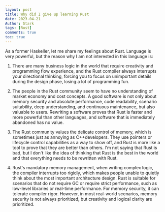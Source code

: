 ```yaml
---
layout: post
title: Why did I give up learning Rust
date: 2023-04-21
Author: Stark 
tags: [Rust]
comments: true
toc: true
---
```


As a former Haskeller, let me share my feelings about Rust. Language is very powerful, but the reason why I am not interested in this language is:
1. There are many business logic in the world that require creativity and programming flow experience, and the Rust compiler always interrupts your directional thinking,
forcing you to focus on unimportant details during the design phase, losing a lot of programming fun.

2. The people in the Rust community seem to have no understanding of market economy and cost concepts. A good software is not only about memory security and absolute performance, code readability, scenario suitability, deep understanding, and continuous maintenance, 
but also valuable to users. Rewriting a software proves that Rust is faster and more powerful than other languages, and software that is immediately abandoned has no value.

3. The Rust community values the delicate control of memory, which is sometimes just as annoying as C++developers. They use pointers or lifecycle control capabilities as a way to show off, and Rust is more like a tool to prove that they are better than others.
I'm not saying that Rust is bad, but I don't like the idea of thinking that Rust is the best in the world and that everything needs to be rewritten with Rust.

4. Rust's mandatory memory management, when writing complex logic, the compiler interrupts too rigidly, which makes people unable to quietly think about the most important architecture design.
Rust is suitable for scenarios that do not require GC or require strict performance, such as low-level libraries or real-time performance. For memory security, it can tolerate compiler rigor.
However, in most real-world scenarios, memory security is not always prioritized, but creativity and logical clarity are prioritized.

